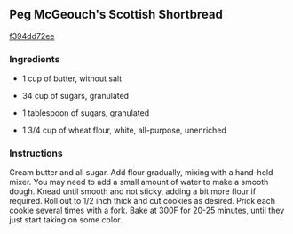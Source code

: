 ## Peg McGeouch's Scottish Shortbread

[f394dd72ee](http://www.food.com/recipe/peg-mcgeouch-s-scottish-shortbread-517974)

### Ingredients

 - 1 cup of butter, without salt

 - 34 cup of sugars, granulated

 - 1 tablespoon of sugars, granulated

 - 1 3/4 cup of wheat flour, white, all-purpose, unenriched

### Instructions

Cream butter and all sugar. Add flour gradually, mixing with a hand-held mixer. You may need to add a small amount of water to make a smooth dough. Knead until smooth and not sticky, adding a bit more flour if required. Roll out to 1/2 inch thick and cut cookies as desired. Prick each cookie several times with a fork. Bake at 300F for 20-25 minutes, until they just start taking on some color.
